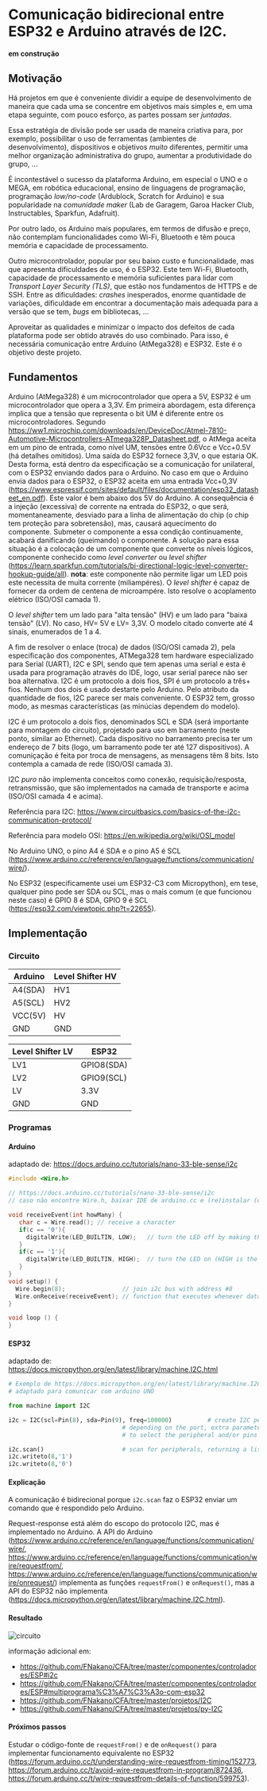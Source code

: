 # Comunicação bidirecional entre ESP32 e Arduino através de I2C.
**em construção**

## Motivação

Há projetos em que é conveniente dividir a equipe de desenvolvimento de maneira que cada uma se concentre em objetivos mais simples e, em uma etapa seguinte, com pouco esforço, as partes possam ser *juntadas*.

Essa estratégia de divisão pode ser usada de maneira criativa para, por exemplo, possibilitar o uso de ferramentas (ambientes de desenvolvimento), dispositivos e objetivos *muito* diferentes, permitir uma melhor organização administrativa do grupo, aumentar a produtividade do grupo, ...

É incontestável o sucesso da plataforma Arduino, em especial o UNO e o MEGA, em robótica educacional, ensino de linguagens de programação, programação *low/no-code* (Ardublock, Scratch for Arduino) e sua popularidade na *comunidade maker* (Lab de Garagem, Garoa Hacker Club, Instructables, Sparkfun, Adafruit).

Por outro lado, os Arduino mais populares, em termos de difusão e preço, não contemplam funcionalidades como Wi-Fi, Bluetooth e têm pouca memória e capacidade de processamento.

Outro microcontrolador, popular por seu baixo custo e funcionalidade, mas que apresenta dificuldades de uso, é o ESP32. Este tem Wi-Fi, Bluetooth, capacidade de processamento e memória suficientes para lidar com *Transport Layer Security (TLS)*, que estão nos fundamentos de HTTPS e de SSH. Entre as dificuldades: *crashes* inesperados, enorme quantidade de variações, dificuldade em encontrar a documentação mais adequada para a versão que se tem, *bugs* em bibliotecas, ...

Aproveitar as qualidades e minimizar o impacto dos defeitos de cada plataforma pode ser obtido através do uso combinado. Para isso, é necessária comunicação entre Arduino (AtMega328) e ESP32. Este é o objetivo deste projeto.

## Fundamentos

Arduino (AtMega328) é um microcontrolador que opera a 5V, ESP32 é um microcontrolador que opera a 3,3V. Em primeira abordagem, esta diferença implica que a tensão que representa o bit UM é diferente entre os microcontroladores. Segundo https://ww1.microchip.com/downloads/en/DeviceDoc/Atmel-7810-Automotive-Microcontrollers-ATmega328P_Datasheet.pdf, o AtMega aceita em um pino de entrada, como nível UM, tensões entre 0.6Vcc e Vcc+0.5V (há detalhes omitidos). Uma saída do ESP32 fornece 3,3V, o que estaria OK. Desta forma, está dentro da especificação se a comunicação for unilateral, com o ESP32 enviando dados para o Arduino. No caso em que o Arduino envia dados para o ESP32, o ESP32 aceita em uma entrada Vcc+0,3V (https://www.espressif.com/sites/default/files/documentation/esp32_datasheet_en.pdf). Este valor é bem abaixo dos 5V do Arduino. A consequência é a injeção (excessiva) de corrente na entrada do ESP32, o que será, momentaneamente, desviado para a linha de alimentação do chip (o chip tem proteção para sobretensão), mas, causará aquecimento do componente. Submeter o componente a essa condição continuamente, acabará danificando (queimando) o componente. A solução para essa situação é a colocação de um componente que converte os níveis lógicos, componente conhecido como *level converter* ou *level shifter* (https://learn.sparkfun.com/tutorials/bi-directional-logic-level-converter-hookup-guide/all). **nota**: este componente não permite ligar um LED pois este necessita de muita corrente (miliampéres). O *level shifter* é capaz de fornecer da ordem de centena de microampére. Isto resolve o acoplamento elétrico (ISO/OSI camada 1).

O *level shifter* tem um lado para "alta tensão" (HV) e um lado para "baixa tensão" (LV). No caso, HV= 5V e LV= 3,3V. O modelo citado converte até 4 sinais, enumerados de 1 a 4.

A fim de resolver o enlace (troca) de dados (ISO/OSI camada 2), pela especificação dos componentes, ATMega328 tem hardware especializado para Serial (UART), I2C e SPI, sendo que tem apenas uma serial e esta é usada para programação através do IDE, logo, usar serial parece não ser boa alternativa. I2C é um protocolo a dois fios, SPI é um protocolo a três+ fios. Nenhum dos dois é usado destarte pelo Arduino. Pelo atributo da quantidade de fios, I2C parece ser mais conveniente. O ESP32 tem, grosso modo, as mesmas características (as minúcias dependem do modelo).

I2C é um protocolo a dois fios, denominados SCL e SDA (será importante para montagem do circuito), projetado para uso em barramento (neste ponto, similar ao Ethernet). Cada dispositivo no barramento precisa ter um endereço de 7 bits (logo, um barramento pode ter até 127 dispositivos). A comuniçação é feita por troca de mensagens, as mensagens têm 8 bits. Isto contempla a camada de rede (ISO/OSI camada 3).

I2C *puro* não implementa conceitos como conexão, requisição/resposta, retransmissão, que são implementados na camada de transporte e acima (ISO/OSI camada 4 e acima).

Referência para I2C: https://www.circuitbasics.com/basics-of-the-i2c-communication-protocol/

Referência para modelo OSI: https://en.wikipedia.org/wiki/OSI_model

No Arduino UNO, o pino A4 é SDA e o pino A5 é SCL (https://www.arduino.cc/reference/en/language/functions/communication/wire/).

No ESP32 (especificamente usei um ESP32-C3 com Micropython), em tese, qualquer pino pode ser SDA ou SCL, mas o mais comum (e que funcionou neste caso) é GPIO 8 é SDA, GPIO 9 é SCL (https://esp32.com/viewtopic.php?t=22655).
  
## Implementação

### Circuito

| Arduino | Level Shifter HV |
| --- | --- |
| A4(SDA) | HV1 |
| A5(SCL) | HV2 |
| VCC(5V) | HV |
| GND | GND |

| Level Shifter LV | ESP32 |
| --- | --- |
| LV1 | GPIO8(SDA) |
| LV2 | GPIO9(SCL) |
| LV | 3.3V |
| GND | GND |

### Programas

#### Arduino

adaptado de: https://docs.arduino.cc/tutorials/nano-33-ble-sense/i2c

```c
#include <Wire.h>

// https://docs.arduino.cc/tutorials/nano-33-ble-sense/i2c
// caso não encontre Wire.h, baixar IDE de arduino.cc e (re)instalar (o pacote que vem com Ubuntu22.04 não detecta bibliotecas pré-instaladas, como Wire.)

void receiveEvent(int howMany) {
   char c = Wire.read(); // receive a character
   if(c == '0'){
     digitalWrite(LED_BUILTIN, LOW);   // turn the LED off by making the voltage LOW
   }
   if(c == '1'){
     digitalWrite(LED_BUILTIN, HIGH);  // turn the LED on (HIGH is the voltage level)
   }
}
void setup() {
  Wire.begin(8);                // join i2c bus with address #8
  Wire.onReceive(receiveEvent); // function that executes whenever data is received from writer
}

void loop () {
}

```

#### ESP32

adaptado de: https://docs.micropython.org/en/latest/library/machine.I2C.html

```python
# Exemplo de https://docs.micropython.org/en/latest/library/machine.I2C.html
# adaptado para comunicar com arduino UNO

from machine import I2C

i2c = I2C(scl=Pin(8), sda=Pin(9), freq=100000)          # create I2C peripheral at frequency of 100kHz (https://www.arduino.cc/reference/en/language/functions/communication/wire/)
                                # depending on the port, extra parameters may be required
                                # to select the peripheral and/or pins to use

i2c.scan()                      # scan for peripherals, returning a list of 7-bit addresses
i2c.writeto(8,'1')
i2c.writeto(8,'0')
```

#### Explicação

A comunicação é bidirecional porque `i2c.scan` faz o ESP32 enviar um comando que é respondido pelo Arduino.

Request-response está além do escopo do protocolo I2C, mas é implementado no Arduino. A API do Arduino (https://www.arduino.cc/reference/en/language/functions/communication/wire/, https://www.arduino.cc/reference/en/language/functions/communication/wire/requestfrom/, https://www.arduino.cc/reference/en/language/functions/communication/wire/onrequest/) implementa as funções `requestFrom()` e `onRequest()`, mas a API do ESP32 não implementa (https://docs.micropython.org/en/latest/library/machine.I2C.html). 

#### Resultado

![circuito](photo1665601688.jpeg)

informação adicional em:

- https://github.com/FNakano/CFA/tree/master/componentes/controladores/ESP#i2c
- https://github.com/FNakano/CFA/tree/master/componentes/controladores/ESP#multiprograma%C3%A7%C3%A3o-com-esp32
- https://github.com/FNakano/CFA/tree/master/projetos/I2C
- https://github.com/FNakano/CFA/tree/master/projetos/py-I2C

#### Próximos passos

Estudar o código-fonte de `requestFrom()` e de `onRequest()` para implementar funcionamento equivalente no ESP32 (https://forum.arduino.cc/t/understanding-wire-requestfrom-timing/152773, https://forum.arduino.cc/t/avoid-wire-requestfrom-in-program/872436, https://forum.arduino.cc/t/wire-requestfrom-details-of-function/599753).


